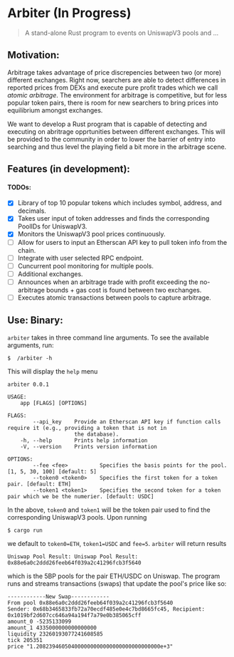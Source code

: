 # Arbiter (In Progress)

> A stand-alone Rust program to events on UniswapV3 pools and ...

## Motivation:

Arbitrage takes advantage of price discrepencies between two (or more) different exchanges. Right now, searchers are able to detect differences in reported prices from DEXs and execute pure profit trades which we call *atomic arbitrage*. The environment for arbitrage is competitive, but for less popular token pairs, there is room for new searchers to bring prices into equilibrium amongst exchanges. 

We want to develop a Rust program that is capable of detecting and executing on abritrage opprtunities between different exchanges. This will be provided to the community in order to lower the barrier of entry into searching and thus level the playing field a bit more in the arbitrage scene.

## Features (in development):
 
#### TODOs: 
- [x] Library of top 10 popular tokens which includes symbol, address, and decimals. 
- [x] Takes user input of token addresses and finds the corresponding PoolIDs for UniswapV3.
- [x] Monitors the UniswapV3 pool prices continuously.
- [ ] Allow for users to input an Etherscan API key to pull token info from the chain.
- [ ] Integrate with user selected RPC endpoint.
- [ ] Cuncurrent pool monitoring for multiple pools.
- [ ] Additional exchanges.
- [ ] Announces when an arbitrage trade with profit exceeding the no-arbitrage bounds + gas cost is found between two exchanges.
- [ ] Executes atomic transactions between pools to capture arbitrage.

## Use: Binary:

`arbiter` takes in three command line arguments. To see the available arguments, run:
```console
$  /arbiter -h
```
This will display the `help` menu
```console
arbiter 0.0.1

USAGE:
    app [FLAGS] [OPTIONS]

FLAGS:
        --api_key    Provide an Etherscan API key if function calls require it (e.g., providing a token that is not in
                     the database).
    -h, --help       Prints help information
    -V, --version    Prints version information

OPTIONS:
        --fee <fee>          Specifies the basis points for the pool. [1, 5, 30, 100] [default: 5]
        --token0 <token0>    Specifies the first token for a token pair. [default: ETH]
        --token1 <token1>    Specifies the second token for a token pair which we be the numerier. [default: USDC]
```

In the above, `token0` and `token1` will be the token pair used to find the corresponding UniswapV3 pools. Upon running
```console
$ cargo run
```
we default to `token0=ETH`, `token1=USDC` and `fee=5`. `arbiter` will return results
```console
Uniswap Pool Result: Uniswap Pool Result: 0x88e6a0c2ddd26feeb64f039a2c41296fcb3f5640
```
which is the 5BP pools for the pair ETH/USDC on Uniswap. The program runs and streams transactions (swaps) that update the pool's price like so:
```
------------New Swap------------
From pool 0x88e6a0c2ddd26feeb64f039a2c41296fcb3f5640
Sender: 0x68b3465833fb72a70ecdf485e0e4c7bd8665fc45, Recipient: 0x1019bf2d607cc646a94a194f7a79e0b385065cff
amount_0 -5235133099
amount_1 4335000000000000000
liquidity 23260193077241608585
tick 205351
price "1.208239460504000000000000000000000000000e+3"
```



